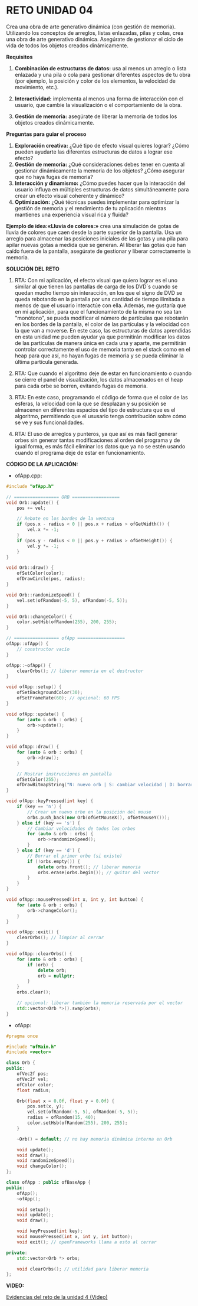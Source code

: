 # RETO UNIDAD 04

Crea una obra de arte generativo dinámica (con gestión de memoria). Utilizando los conceptos de arreglos, listas enlazadas, pilas y colas, crea una obra de arte generativo dinámica. Asegúrate de gestionar el ciclo de vida de todos los objetos creados dinámicamente.

**Requisitos**
1. **Combinación de estructuras de datos:** usa al menos un arreglo o lista enlazada y una pila o cola para gestionar diferentes aspectos de tu obra (por ejemplo, la posición y color de los elementos, la velocidad de movimiento, etc.).

2. **Interactividad:** implementa al menos una forma de interacción con el usuario, que cambie la visualización o el comportamiento de la obra.

3. **Gestión de memoria:** asegúrate de liberar la memoria de todos los objetos creados dinámicamente.

**Preguntas para guiar el proceso**

1. **Exploración creativa:** ¿Qué tipo de efecto visual quieres lograr? ¿Cómo pueden ayudarte las diferentes estructuras de datos a lograr ese efecto?
2. **Gestión de memoria:** ¿Qué consideraciones debes tener en cuenta al gestionar dinámicamente la memoria de los objetos? ¿Cómo asegurar que no haya fugas de memoria?
3. **Interacción y dinamismo:** ¿Cómo puedes hacer que la interacción del usuario influya en múltiples estructuras de datos simultáneamente para crear un efecto visual coherente y dinámico?
4. **Optimización:** ¿Qué técnicas puedes implementar para optimizar la gestión de memoria y el rendimiento de tu aplicación mientras mantienes una experiencia visual rica y fluida?

**Ejemplo de idea:«Lluvia de colores:»** crea una simulación de gotas de lluvia de colores que caen desde la parte superior de la pantalla. Usa un arreglo para almacenar las posiciones iniciales de las gotas y una pila para apilar nuevas gotas a medida que se generan. Al liberar las gotas que han caído fuera de la pantalla, asegúrate de gestionar y liberar correctamente la memoria.

**SOLUCIÓN DEL RETO**

1. RTA: Con mi aplicación, el efecto visual que quiero lograr es el uno similar al que tienen las pantallas de carga de los DVD´s cuando se quedan mucho tiempo sin interacción, en los que el signo de DVD se queda rebotando en la pantalla por una cantidad de tiempo ilimitada a menos de que el usuario interactúe con ella. Además, me gustaría que en mi aplicación, para que el funcionamiento de la misma no sea tan "monótono", se pueda modificar el número de partículas que rebotarán en los bordes de la pantalla, el color de las partículas y la  velocidad con la que van a moverse. En este  caso, las estructuras de datos aprendidas en esta unidad me pueden ayudar ya que permitirán modificar los datos de las partículas de manera única en cada una y aparte, me permitirán controlar correctamente el uso de memoria tanto en el stack como en el heap para que así, no hayan fugas de memoria y se pueda eliminar la última partícula generada.

2. RTA: Que cuando el algoritmo deje de estar en funcionamiento o cuando se cierre el panel de visualización, los datos almacenados en el heap para cada orbe se borren, evitando fugas de memoria.

3. RTA: En este caso, programando el código de forma que el color de las esferas, la velocidad con la que se desplazan y su posición se almacenen en diferentes espacios del tipo de estructura que es el algoritmo, permitiendo que el ususario tenga contribución sobre cómo se ve y sus funcionalidades.

4. RTA: El uso de arreglos y punteros, ya que así es más fácil generar orbes sin generar tantas modificaciones al orden del programa y de igual forma, es más fácil eliminar los datos que ya no se estén usando cuando el programa deje de estar en funcionamiento.

**CÓDIGO DE LA APLICACIÓN:**

- ofApp.cpp:

```C++
#include "ofApp.h"

// ================= ORB ==================
void Orb::update() {
	pos += vel;

	// Rebote en los bordes de la ventana
	if (pos.x - radius < 0 || pos.x + radius > ofGetWidth()) {
		vel.x *= -1;
	}
	if (pos.y - radius < 0 || pos.y + radius > ofGetHeight()) {
		vel.y *= -1;
	}
}

void Orb::draw() {
	ofSetColor(color);
	ofDrawCircle(pos, radius);
}

void Orb::randomizeSpeed() {
	vel.set(ofRandom(-5, 5), ofRandom(-5, 5));
}

void Orb::changeColor() {
	color.setHsb(ofRandom(255), 200, 255);
}

// ================= ofApp ==================
ofApp::ofApp() {
	// constructor vacío
}

ofApp::~ofApp() {
	clearOrbs(); // liberar memoria en el destructor
}

void ofApp::setup() {
	ofSetBackgroundColor(30);
	ofSetFrameRate(60); // opcional: 60 FPS
}

void ofApp::update() {
	for (auto & orb : orbs) {
		orb->update();
	}
}

void ofApp::draw() {
	for (auto & orb : orbs) {
		orb->draw();
	}

	// Mostrar instrucciones en pantalla
	ofSetColor(255);
	ofDrawBitmapString("N: nuevo orb | S: cambiar velocidad | D: borrar primero | Click: cambiar colores", 20, 20);
}

void ofApp::keyPressed(int key) {
	if (key == 'n') {
		// Crear un nuevo orbe en la posición del mouse
		orbs.push_back(new Orb(ofGetMouseX(), ofGetMouseY()));
	} else if (key == 's') {
		// Cambiar velocidades de todos los orbes
		for (auto & orb : orbs) {
			orb->randomizeSpeed();
		}
	} else if (key == 'd') {
		// Borrar el primer orbe (si existe)
		if (!orbs.empty()) {
			delete orbs.front(); // liberar memoria
			orbs.erase(orbs.begin()); // quitar del vector
		}
	}
}

void ofApp::mousePressed(int x, int y, int button) {
	for (auto & orb : orbs) {
		orb->changeColor();
	}
}

void ofApp::exit() {
	clearOrbs(); // limpiar al cerrar
}

void ofApp::clearOrbs() {
	for (auto & orb : orbs) {
		if (orb) {
			delete orb;
			orb = nullptr;
		}
	}
	orbs.clear();

	// opcional: liberar también la memoria reservada por el vector
	std::vector<Orb *>().swap(orbs);
}
```
- ofApp:

```C++
#pragma once

#include "ofMain.h"
#include <vector>

class Orb {
public:
	ofVec2f pos;
	ofVec2f vel;
	ofColor color;
	float radius;

	Orb(float x = 0.0f, float y = 0.0f) {
		pos.set(x, y);
		vel.set(ofRandom(-5, 5), ofRandom(-5, 5));
		radius = ofRandom(15, 40);
		color.setHsb(ofRandom(255), 200, 255);
	}

	~Orb() = default; // no hay memoria dinámica interna en Orb

	void update();
	void draw();
	void randomizeSpeed();
	void changeColor();
};

class ofApp : public ofBaseApp {
public:
	ofApp();
	~ofApp();

	void setup();
	void update();
	void draw();

	void keyPressed(int key);
	void mousePressed(int x, int y, int button);
	void exit(); // openFrameworks llama a esto al cerrar

private:
	std::vector<Orb *> orbs;

	void clearOrbs(); // utilidad para liberar memoria
};
```

**VIDEO:**

[Evidencias del reto de la unidad 4 (Video)](https://youtu.be/6Y23rTZdxrc)
